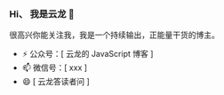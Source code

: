 ### Hi、 我是云龙 👋

很高兴你能关注我，我是一个持续输出，正能量干货的博主。

* ⚡ 公众号：[ 云龙的 JavaScript 博客 ]
* 📫 微信号：[ xxx ]
* 😄 [ 云龙答读者问 ]
